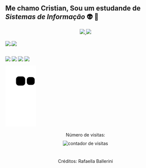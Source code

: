 
<!-- Apresentação -->

## Me chamo Cristian, Sou um estudande de ***Sistemas de Informação*** 👽 👾

<div align="center">
  <a href="https://github.com/Cristian-Nascimento">
  <img height="150em" src="https://github-readme-stats.vercel.app/api?username=Cristian-Nascimento&show_icons=true&theme=merko&include_all_commits=true&count_private=true"/>
  <img height="150em" src="https://github-readme-stats.vercel.app/api/top-langs/?username=Cristian-Nascimento&layout=compact&langs_count=7&theme=merko"/>
</div>

  <!-- Tecnologias Aprendidas-->
  
<div style="display: inline_block"><br>
  <img align="center" heigh="10" width="40" src="https://cdn.jsdelivr.net/gh/devicons/devicon/icons/html5/html5-original-wordmark.svg"/>
  <img align="center" heigh="10" width="40" src="https://cdn.jsdelivr.net/gh/devicons/devicon/icons/css3/css3-original-wordmark.svg"/>
  <!--<img align="right" align="center" heigh="100" width="150" src="https://cdn.discordapp.com/attachments/279937195757010944/947671457247395860/dance-happy.gif"/>
  -->
</div>
  
##
  
  <!-- Entre em contato comigo em-->
  
<div>
  <a href="https://instagram.com/cristian._nascimento/" target="_blank"><img align="center" heigh="10" width="40" src="https://img.icons8.com/ios/100/000000/instagram-new--v1.png"/></a>
  <a href="https://facebook.com/cristian.nascimento.7503" target="_blank"><img align="center" heigh="10" width="40" src="https://img.icons8.com/ios/100/000000/facebook--v1.png"/></a>
  <a href="https://www.linkedin.com/in/cristian-nascimento-b40658232/" target="_blank"><img align="center" heigh="10" width="40" src="https://img.icons8.com/ios/100/000000/linkedin.png"/></a>
  <a href="mailto:cristianrosanascimento@gmail.com"><img align="center" heigh="10" width="40" src="https://img.icons8.com/ios/106/000000/gmail--v2.png"/></a>

   ![Snake animation](https://github.com/Cristian-Nascimento/Cristian-Nascimento/blob/output/github-contribution-grid-snake.svg)
   
</div>
  
<!-- Contador de Visitas-->
  
<p align="center">
    Número de visitas: <br> <img style="margin: 10px 0;" src="https://profile-counter.glitch.me/Cristian-Nascimento/count.svg" alt="contador de visitas">
</p>
   
##
  
  <!-- Créditos -->
   
<div align="center">
   <p>Créditos: <a herf="https://github.com/rafaballerini">Rafaella Ballerini</a></p>
</div>

